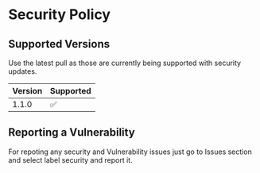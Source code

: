 # Security Policy

## Supported Versions

Use the latest pull as those are currently being supported with security updates.

| Version | Supported          |
| ------- | ------------------ |
| 1.1.0   | :white_check_mark: |

## Reporting a Vulnerability

For repoting any security and Vulnerability issues just go to Issues section and select label security and report it.
